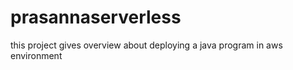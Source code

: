 # prasannaserverless
this project gives overview about deploying a java program in aws environment 
